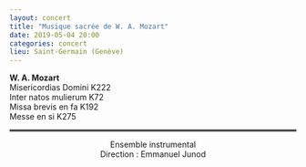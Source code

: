 ```yaml
---
layout: concert
title: "Musique sacrée de W. A. Mozart"
date: 2019-05-04 20:00
categories: concert
lieu: Saint-Germain (Genève)
---
```


**W. A. Mozart**  
Misericordias Domini K222  
Inter natos mulierum K72  
Missa brevis en fa K192  
Messe en si K275  

<hr style="border-top: 3px double #8c8b8b"/>

<p style="text-align: center">
Ensemble instrumental<br/>
Direction : Emmanuel Junod
</p>

